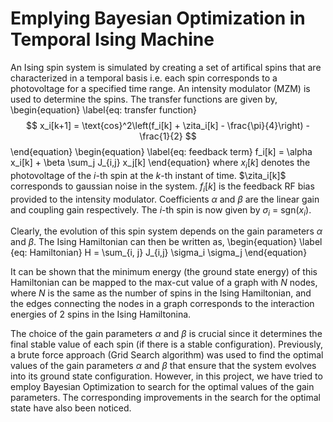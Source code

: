# Emplying Bayesian Optimization in Temporal Ising Machine
An Ising spin system is simulated by creating a set of artifical spins that are characterized in a temporal basis i.e. each spin corresponds to a photovoltage for a specified time range. An intensity modulator (MZM) is used to determine the spins. The transfer functions are given by,
\begin{equation} \label{eq: transfer function}
$$
  x_i[k+1] = \text{cos}^2\left(f_i[k] + \zita_i[k] - \frac{\pi}{4}\right) - \frac{1}{2}
$$
\end{equation} \begin{equation} \label{eq: feedback term}
  f_i[k] = \alpha x_i[k] + \beta \sum_j J_{i,j} x_j[k]
\end{equation}
where $x_i[k]$ denotes the photovoltage of the $i$-th spin at the $k$-th instant of time. $\zita_i[k]$ corresponds to gaussian noise in the system. $f_i[k]$ is the feedback RF bias provided to the intensity modulator. Coefficients $\alpha$ and $\beta$ are the linear gain and coupling gain respectively. The $i$-th spin is now given by $\sigma_i$ = sgn($x_i$).

Clearly, the evolution of this spin system depends on the gain parameters $\alpha$ and $\beta$. The Ising Hamiltonian can then be written as,
\begin{equation} \label {eq: Hamiltonian}
  H = \sum_{i, j} J_{i,j} \sigma_i \sigma_j
\end{equation}

It can be shown that the minimum energy (the ground state energy) of this Hamiltonian can be mapped to the max-cut value of a graph with $N$ nodes, where $N$ is the same as the number of spins in the Ising Hamiltonian, and the edges connecting the nodes in a graph corresponds to the interaction energies of 2 spins in the Ising Hamiltonina.

The choice of the gain parameters $\alpha$ and $\beta$ is crucial since it determines the final stable value of each spin (if there is a stable configuration). Previously, a brute force approach (Grid Search algorithm) was used to find the optimal values of the gain parameters $\alpha$ and $\beta$ that ensure that the system evolves into its ground state configuration. However, in this project, we have tried to employ Bayesian Optimization to search for the optimal values of the gain parameters. The corresponding improvements in the search for the optimal state have also been noticed.
